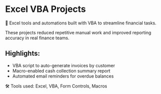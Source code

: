 # Excel VBA Projects

📄 Excel tools and automations built with VBA to streamline financial tasks.

These projects reduced repetitive manual work and improved reporting accuracy in real finance teams.

## Highlights:
- VBA script to auto-generate invoices by customer
- Macro-enabled cash collection summary report
- Automated email reminders for overdue balances

🛠 Tools used: Excel, VBA, Form Controls, Macros
